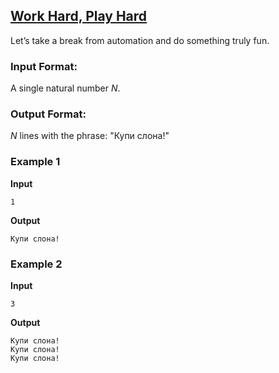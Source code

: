 ## [Work Hard, Play Hard](../../../solutions/2.1/21_g.py)

Let’s take a break from automation and do something truly fun.

### Input Format:

A single natural number $N$.

### Output Format:

$N$ lines with the phrase: "Купи слона!"  

### Example 1

__Input__  
```plaintext
1
```

__Output__  
```plaintext
Купи слона!
```

### Example 2

__Input__  
```plaintext
3
```

__Output__  
```plaintext
Купи слона!  
Купи слона!  
Купи слона!  
```